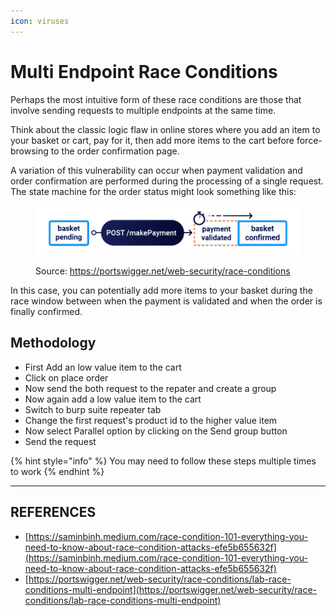 ```yaml
---
icon: viruses
---
```


# Multi Endpoint Race Conditions

Perhaps the most intuitive form of these race conditions are those that involve sending requests to multiple endpoints at the same time.

Think about the classic logic flaw in online stores where you add an item to your basket or cart, pay for it, then add more items to the cart before force-browsing to the order confirmation page.

A variation of this vulnerability can occur when payment validation and order confirmation are performed during the processing of a single request. The state machine for the order status might look something like this:

<figure><img src="../../../.gitbook/assets/image (1) (1) (1) (1) (1) (1).png" alt=""><figcaption><p>Source: <a href="https://portswigger.net/web-security/race-conditions">https://portswigger.net/web-security/race-conditions</a></p></figcaption></figure>

In this case, you can potentially add more items to your basket during the race window between when the payment is validated and when the order is finally confirmed.



## Methodology&#x20;

* First Add an low value item to the cart
* Click on place order
* Now send the both request to the repater and create a group
* Now again add a low value item to the cart
* Switch to burp suite repeater tab
* Change the first request's product id to the higher value item
* Now select Parallel option by clicking on the Send group button
* Send the request

{% hint style="info" %}
You may need to follow these steps multiple times to work
{% endhint %}





***

## REFERENCES

* [https://saminbinh.medium.com/race-condition-101-everything-you-need-to-know-about-race-condition-attacks-efe5b655632f](https://saminbinh.medium.com/race-condition-101-everything-you-need-to-know-about-race-condition-attacks-efe5b655632f)
* [https://portswigger.net/web-security/race-conditions/lab-race-conditions-multi-endpoint](https://portswigger.net/web-security/race-conditions/lab-race-conditions-multi-endpoint)





